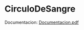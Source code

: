 # CirculoDeSangre

Documentacion: [Documentacion.pdf](https://github.com/prodass/CirculoDeSangre/files/8498767/Documentacion.pdf)
